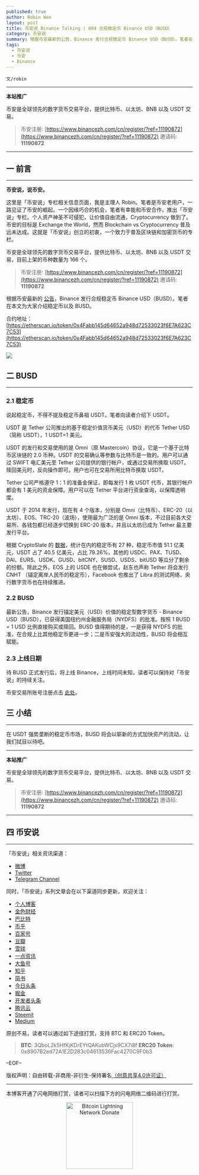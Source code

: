 ```yaml
---
published: true
author: Robin Wen
layout: post
title: 币安说 Binance Talking | 004 合规稳定币 Binance USD（BUSD）
category: 币安说
summary: 根据币安最新的公告，Binance 发行合规稳定币 Binance USD（BUSD）。笔者在本文为大家介绍稳定币以及 BUSD。最新公告，Binance 发行锚定美元（USD）价值的稳定型数字货币 - Binance USD（BUSD），已获得美国纽约州金融服务局（NYDFS）的批准。按照 1 BUSD = 1 USD 比例直接购买或赎回。BUSD 值得期待的是，一是获得 NYDFS 的批准，在合规上比其他稳定币更进一步；二是币安强大的流动性，BUSD 将会相互赋能。
tags:
  - 币安说
  - 币安
  - Binance
---
```


`文/robin`

***

**本站推广**

币安是全球领先的数字货币交易平台，提供比特币、以太坊、BNB 以及 USDT 交易。

> 币安注册: [https://www.binancezh.com/cn/register/?ref=11190872](https://www.binancezh.com/cn/register/?ref=11190872)
> 邀请码: **11190872**

***

## 一 前言
***

**币安说，说币安。**

这里是「币安说」专栏相关信息页面，我是主理人 Robin。笔者是币安老用户，一路见证了币安的崛起。一个因缘巧合的机会，笔者有幸能和币安合作，推出「币安说」专栏。个人资产神圣不可侵犯，让价值自由流通，Cryptocurrency 做到了。币安的目标是 Exchange the World，然而 Blockchain vs Cryptocurrency 普及远未达成。这就是「币安说」创立的初衷，一个致力于普及区块链和加密货币的专栏。

币安是全球领先的数字货币交易平台，提供比特币、以太坊、BNB 以及 USDT 交易，目前上架的币种数量为 166 个。

> 币安注册: [https://www.binancezh.com/cn/register/?ref=11190872](https://www.binancezh.com/cn/register/?ref=11190872)
> 邀请码: **11190872**

根据币安最新的 [公告](https://binance.zendesk.com/hc/zh-cn/articles/360033461831)，Binance 发行合规稳定币 Binance USD（BUSD）。笔者在本文为大家介绍稳定币以及 BUSD。

合约地址：[https://etherscan.io/token/0x4Fabb145d64652a948d72533023f6E7A623C7C53](https://etherscan.io/token/0x4Fabb145d64652a948d72533023f6E7A623C7C53)

![](https://cdn.dbarobin.com/binance/004/004-binance-busd-banner.png)

## 二 BUSD
***

### 2.1 稳定币

说起稳定币，不得不提及稳定币鼻祖 USDT。笔者向读者介绍下 USDT。

USDT 是 Tether 公司推出的基于稳定价值货币美元（USD）的代币 Tether USD（简称 USDT），1 USDT=1 美元。

USDT 的发行和交易使用的是 Omni（原 Mastercoin）协议，它是一个基于比特币区块链的 2.0 币种。USDT 的交易确认等参数与比特币是一致的。用户可以通过 SWIFT 电汇美元至 Tether 公司提供的银行帐户，或通过交易所换取 USDT。赎回美元时，反向操作即可。用户也可在交易所用比特币换取 USDT。

Tether 公司严格遵守 1：1 的准备金保证，即每发行 1 枚 USDT 代币，其银行帐户都会有 1 美元的资金保障。用户可以在 Tether 平台进行资金查询，以保障透明度。

USDT 于 2014 年发行，现在有 4 个版本，分别是 Omni（比特币）、ERC-20（以太坊）、EOS、TRC-20（波场），使用最为广泛的是 Omni 版本，不过目前各大交易所、各钱包都已经逐步切换到 ERC-20 版本，并且以太坊已成为 Tether 最主要发行平台。

根据 CryptoSlate 的 [数据](https://cryptoslate.com/cryptos/stablecoin/)，统计在内的稳定币有 27 种，稳定币市值 51.1 亿美元，USDT 占了 40.5 亿美元，占比 79.26%，其他的 USDC、PAX、TUSD、DAI、EURS、USDK、GUSD、bitCNY、SUSD、USDS、bitUSD 等瓜分了剩余的份额。除此之外，EOS 上的 USDE 也在做尝试，赵东也声称 Tether 将会发行 CNHT （锚定离岸人民币的稳定币），Facebook 也推出了 Libra 的测试网络，央行数字货币也在持续推进。

### 2.2 BUSD

最新公告，Binance 发行锚定美元（USD）价值的稳定型数字货币 - Binance USD（BUSD），已获得美国纽约州金融服务局（NYDFS）的批准。按照 1 BUSD = 1 USD 比例直接购买或赎回。BUSD 值得期待的是，一是获得 NYDFS 的批准，在合规上比其他稳定币更进一步；二是币安强大的流动性，BUSD 将会相互赋能。

### 2.3 上线日期

待 BUSD 正式发行后，将上线 Binance，上线时间未知，读者可以保持对「币安说」的持续关注。

币安交易所账号注册点击 [此处](https://www.binancezh.com/cn/register/?ref=11190872)。

## 三 小结
***

在 USDT 强势垄断的稳定币市场，BUSD 将会以崭新的方式加快资产的流动，让我们拭目以待吧。

***

**本站推广**

币安是全球领先的数字货币交易平台，提供比特币、以太坊、BNB 以及 USDT 交易。

> 币安注册: [https://www.binancezh.com/cn/register/?ref=11190872](https://www.binancezh.com/cn/register/?ref=11190872)
> 邀请码: **11190872**

***

## 四 币安说
***

「币安说」相关资讯渠道：

* [微博](https://weibo.com/rwio)
* [Twitter](https://twitter.com/vrwio)
* [Telegram Channel](https://t.me/BinanceTalking)

同时，「币安说」系列文章会在以下渠道同步更新，欢迎关注：

* [个人博客](https://dbarobin.com)
* [金色财经](https://www.jinse.com/member/29374)
* [巴比特](https://www.8btc.com/user/199009)
* [币乎](https://bihu.com/people/22207)
* [百家号](http://baijiahao.baidu.com/u?app_id=1642481132762660)
* [豆瓣](https://www.douban.com/people/robinwan/notes)
* [雪球](https://xueqiu.com/u/binance)
* [一点资讯](https://www.yidianzixun.com)
* [大鱼号](https://mp.dayu.com)
* [知乎](https://www.zhihu.com/people/wentasy)
* [简书](https://www.jianshu.com/c/65dfa1ee8b6a)
* [今日头条](https://www.toutiao.com/c/user/101084147997/)
* [掘金](https://juejin.im/user/5673ccae60b2260ee435f89a/posts)
* [开发者头条](https://toutiao.io/subjects/15354)
* [腾讯云](https://cloud.tencent.com/developer/column/2082)
* [Steemit](https://steemit.com/@robinwen)
* [Medium](https://medium.com/@robinwan)

原创不易，读者可以通过如下途径打赏，支持 BTC 和 ERC20 Token。

> **BTC**: 3QboL2k5HfKjKDrEYtQAKubWCjx9CX7i8f
> **ERC20 Token**: 0x8907B2ed72A1E2D283c04613536Fac4270C9F0b3

–EOF–

版权声明：自由转载-非商用-非衍生-保持署名<a href="http://creativecommons.org/licenses/by-nc-nd/4.0/deed.zh" target="_blank">（创意共享4.0许可证）</a>

***

本博客开通了闪电网络打赏，读者可以扫描下方的闪电网络二维码进行打赏。

<center><img title="Bitcoin Lightning Network Donate" width="180" height="180" src="https://lnd.hoo.com/api/generate?openid=TruSwjrK2q57V484Tf0u&isimg=1" alt="Bitcoin Lightning Network Donate"/></center>
